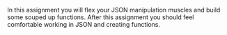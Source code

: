 
In this assignment you will flex your JSON manipulation muscles and build some souped up functions. 
After this assignment you should feel comfortable working in JSON and creating functions.